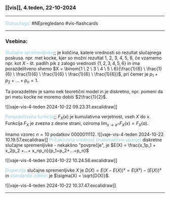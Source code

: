 ### [[vis]], 4.teden, 22-10-2024
---

<font color="#92cddc">Status/tags:</font> #NEpregledano #vis-flashcards 

---

### Vsebina:

<font color="#92cddc">Slučajne spremenljivke</font>;; je količina, katere vrednosti so rezultat slučajnega poskusa. npr. met kocke, kjer so možni rezultat 1, 2, 3, 4, 5, 6, če vzamemo npr. kot $X$ - št. padlih pik z zalogo vrednosti $\{1, 2, 3, 4, 5, 6\}$ in ima porazdelitveno shemo $X = \binom{1 \ 2 \ 3 \ 4 \ 5 \ 6}{\frac{1}{6} \ \frac{1}{6} \ \frac{1}{6} \ \frac{1}{6} \ \frac{1}{6} \ \frac{1}{6}}$, pri čemer je $p_1 + p_2 + ... + p_n = 1$.
<!--SR:!2024-10-24,1,230-->

Ta porazdelitev je samo nek teoretični model in je diskretno, npr. pomeni da pri metu kocke ne moremo dobiti $2\frac{1}{2}$.

![[vaje-vis-4-teden 2024-10-22 09.23.31.excalidraw]]

<font color="#92cddc">Porazdelitvena funkcija</font>;; $F_X(x)$ je kumulativna verjetnost, vseh $X$ do $x$. Funkcija $F_X$ je zvezna z desne strani, oziroma $\lim_{x\rightarrow a^+} F_X(x) = F_X(a)$.
<!--SR:!2024-10-24,1,230-->

Imamo vzorec $n = 10$ podatkov $0000011112$. ![[vaje-vis-4-teden 2024-10-22 10.19.57.excalidraw]]
<font color="#92cddc">Pričakovana vrednost (matematično upanje)</font> diskretne slučajne spremenljivke - nekakšno "povprečje", je $E(X) = \frac{x_1p_1 + x_2p_2 +...+ x_np_n}{p_1+p_2+...+p_n}$

![[vaje-vis-4-teden 2024-10-22 10.24.56.excalidraw]]

<font color="#92cddc">Disperzija</font> slučajne spremenljivke $X$ je $D(X) = E(X - E(X))² = E(X²) - (E(X))²$ in <font color="#92cddc">standardni odklon</font> je $\sigma(X) = \sqrt{D(X)}$.

![[vaje-vis-4-teden 2024-10-22 10.37.47.excalidraw]]

---
